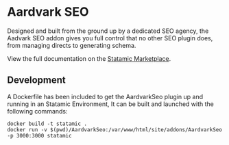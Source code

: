 # Aardvark SEO

Designed and built from the ground up by a dedicated SEO agency, the Aadvark SEO addon gives you full control that no other SEO plugin does, from managing directs to generating schema.

View the full documentation on the [Statamic Marketplace](https://statamic.com/marketplace/addons/aardvark-seo/docs).

## Development

A Dockerfile has been included to get the AardvarkSeo plugin up and running in an Statamic Environment, It can be built
and launched with the following commands:

```
docker build -t statamic .
docker run -v $(pwd)/AardvarkSeo:/var/www/html/site/addons/AardvarkSeo -p 3000:3000 statamic
```